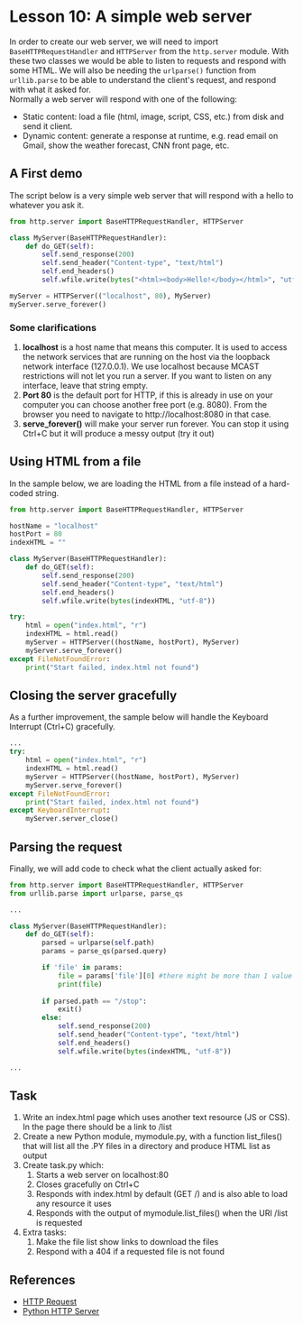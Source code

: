# Lesson 10: A simple web server
<!--
3.7.Web 
3.7.1. Creating a simple web interface to control scripts. 
3.7.2. Setting script permissions.
4.3.Controlling scripts 
4.3.1. Building a web application to control scripts on the target machine.
-->

In order to create our web server, we will need to import ```BaseHTTPRequestHandler``` and ```HTTPServer``` from the ```http.server``` module. With these two classes we would be able to listen to requests and respond with some HTML. We will also be needing the ```urlparse()``` function from ```urllib.parse``` to be able to understand the client's request, and respond with what it asked for.  
Normally a web server will respond with one of the following:
* Static content: load a file (html, image, script, CSS, etc.) from disk and send it client.
* Dynamic content: generate a response at runtime, e.g. read email on Gmail, show the weather forecast, CNN front page, etc.

## A First demo
The script below is a very simple web server that will respond with a hello to whatever you ask it.
~~~python
from http.server import BaseHTTPRequestHandler, HTTPServer

class MyServer(BaseHTTPRequestHandler):
    def do_GET(self):
        self.send_response(200)
        self.send_header("Content-type", "text/html")
        self.end_headers()
        self.wfile.write(bytes("<html><body>Hello!</body></html>", "utf-8"))

myServer = HTTPServer(("localhost", 80), MyServer)
myServer.serve_forever()
~~~

### Some clarifications
1. **localhost** is a host name that means this computer. It is used to access the network services that are running on the host via the loopback network interface (127.0.0.1). We use localhost because MCAST restrictions will not let you run a server. If you want to listen on any interface, leave that string empty.  
1. **Port 80** is the default port for HTTP, if this is already in use on your computer you can choose another free port (e.g. 8080). From the browser you need to navigate to http://localhost:8080 in that case.   
1. **serve_forever()** will make your server run forever. You can stop it using Ctrl+C but it will produce a messy output (try it out)

## Using HTML from a file
In the sample below, we are loading the HTML from a file instead of a hard-coded string.
~~~python
from http.server import BaseHTTPRequestHandler, HTTPServer

hostName = "localhost"
hostPort = 80
indexHTML = ""

class MyServer(BaseHTTPRequestHandler):
    def do_GET(self):
        self.send_response(200)
        self.send_header("Content-type", "text/html")
        self.end_headers()
        self.wfile.write(bytes(indexHTML, "utf-8"))

try:
    html = open("index.html", "r")
    indexHTML = html.read()
    myServer = HTTPServer((hostName, hostPort), MyServer)
    myServer.serve_forever()
except FileNotFoundError:
    print("Start failed, index.html not found")
~~~

## Closing the server gracefully
As a further improvement, the sample below will handle the Keyboard Interrupt (Ctrl+C) gracefully.
~~~python
...
try:
    html = open("index.html", "r")
    indexHTML = html.read()
    myServer = HTTPServer((hostName, hostPort), MyServer)
    myServer.serve_forever()
except FileNotFoundError:
    print("Start failed, index.html not found")
except KeyboardInterrupt:
    myServer.server_close()
~~~

## Parsing the request
Finally, we will add code to check what the client actually asked for:
~~~python
from http.server import BaseHTTPRequestHandler, HTTPServer
from urllib.parse import urlparse, parse_qs

...

class MyServer(BaseHTTPRequestHandler):
    def do_GET(self):
        parsed = urlparse(self.path)
        params = parse_qs(parsed.query)

        if 'file' in params:
            file = params['file'][0] #there might be more than 1 value
            print(file)
        
        if parsed.path == "/stop":
            exit()
        else:
            self.send_response(200)
            self.send_header("Content-type", "text/html")
            self.end_headers()
            self.wfile.write(bytes(indexHTML, "utf-8"))

...
~~~

## Task
1. Write an index.html page which uses another text resource (JS or CSS). In the page there should be a link to /list
2. Create a new Python module, mymodule.py, with a function list_files() that will list all the .PY files in a directory and produce HTML list as output
3. Create task.py which:
    1. Starts a web server on localhost:80
    1. Closes gracefully on Ctrl+C
    1. Responds with index.html by default (GET /) and is also able to load any resource it uses
    1. Responds with the output of mymodule.list_files() when the URI /list is requested
4. Extra tasks: 
    1. Make the file list show links to download the files
    1. Respond with a 404 if a requested file is not found

## References
* [HTTP Request](http://www.ntu.edu.sg/home/ehchua/programming/webprogramming/images/HTTP_RequestMessageExample.png)
* [Python HTTP Server](https://www.afternerd.com/blog/python-http-server/)
